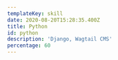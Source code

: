 ```yaml
---
templateKey: skill
date: 2020-08-20T15:28:35.400Z
title: Python
id: python
description: 'Django, Wagtail CMS'
percentage: 60
---
```


